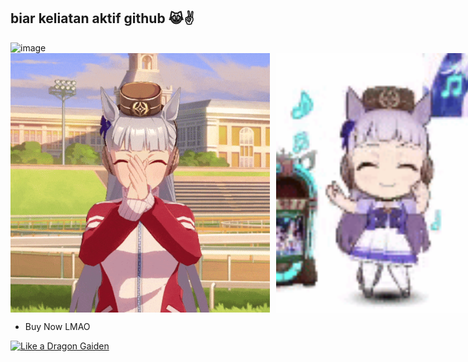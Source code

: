## biar keliatan aktif github 😹✌

<img width="1920" height="1080" alt="image" src="https://github.com/user-attachments/assets/396fe5bd-0633-4cc3-bc50-5fbbf5c3739a" />
<div style="display: flex; gap: 10px;">
  <img
    src="https://github.com/BeLfayza/Laundry-FOMO/blob/main/uhhh/golshin.gif?raw=true"
    style="width: 415px; height: 415px; object-fit: cover;"
  >
  <img
    src="https://github.com/BeLfayza/Laundry-FOMO/blob/main/uhhh/golshi.gif?raw=true"
    style="width: 410px; height: 415px; object-fit: cover;"
  >
</div>

- Buy Now LMAO

<a href="https://store.steampowered.com/app/2375550/Like_a_Dragon_Gaiden_The_Man_Who_Erased_His_Name/" target="_blank">
    <img src="https://shared.fastly.steamstatic.com/store_item_assets/steam/apps/2375550/header.jpg?t=1741337896" alt="Like a Dragon Gaiden">
</a>

